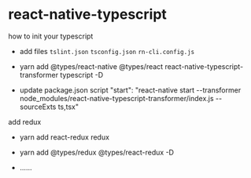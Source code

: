 # react-native-typescript
how  to init your typescript

* add files `tslint.json` `tsconfig.json` `rn-cli.config.js`

* yarn add @types/react-native @types/react react-native-typescript-transformer  typescript -D

* update package.json script "start": "react-native start --transformer node_modules/react-native-typescript-transformer/index.js --sourceExts ts,tsx"

add redux

* yarn add react-redux redux

* yarn add @types/redux @types/react-redux -D

* ……
